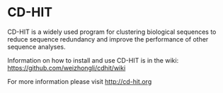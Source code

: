# CD-HIT

CD-HIT is a widely used program for clustering biological sequences to reduce
sequence redundancy and improve the performance of other sequence analyses.

Information on how to install and use CD-HIT 
is in the wiki: https://github.com/weizhongli/cdhit/wiki

For more information please visit http://cd-hit.org

